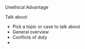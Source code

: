 Unethical Advantage

Talk about:
- Pick a topic or case to talk about
- General overview
- Conflicts of duty
- 